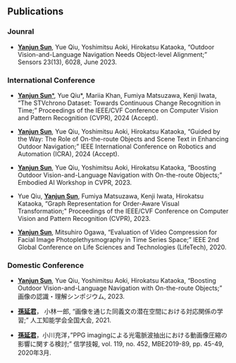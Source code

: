 ## Publications

### Jounral

- <u>**Yanjun Sun**</u>, Yue Qiu, Yoshimitsu Aoki, Hirokatsu Kataoka, “Outdoor Vision-and-Language Navigation Needs Object-level Alignment;” Sensors 23(13), 6028, June 2023.

### International Conference

- <u>**Yanjun Sun***</u>, Yue Qiu*, Mariia Khan, Fumiya Matsuzawa, Kenji Iwata, “The STVchrono Dataset: Towards Continuous Change Recognition in Time;” Proceedings of the IEEE/CVF Conference on Computer Vision and Pattern Recognition (CVPR), 2024 (Accept).

- <u>**Yanjun Sun**</u>, Yue Qiu, Yoshimitsu Aoki, Hirokatsu Kataoka, “Guided by the Way: The Role of On-the-route Objects and Scene Text in Enhancing Outdoor Navigation;” IEEE International Conference on Robotics and Automation (ICRA), 2024 (Accept).

- <u>**Yanjun Sun**</u>, Yue Qiu, Yoshimitsu Aoki, Hirokatsu Kataoka, “Boosting Outdoor Vision-and-Language Navigation with On-the-route Objects;” Embodied AI Workshop in CVPR, 2023.

- Yue Qiu, <u>**Yanjun Sun**</u>, Fumiya Matsuzawa, Kenji Iwata, Hirokatsu Kataoka, “Graph Representation for Order-Aware Visual Transformation;" Proceedings of the IEEE/CVF Conference on Computer Vision and Pattern Recognition (CVPR), 2023.

- <u>**Yanjun Sun**</u>, Mitsuhiro Ogawa, “Evaluation of Video Compression for Facial Image Photoplethysmography in Time Series Space;” IEEE 2nd Global Conference on Life Sciences and Technologies (LifeTech), 2020.

### Domestic Conference
- <u>**Yanjun Sun**</u>, Yue Qiu, Yoshimitsu Aoki, Hirokatsu Kataoka, “Boosting Outdoor Vision-and-Language Navigation with On-the-route Objects;” 画像の認識・理解シンポジウム, 2023.

- <u>**孫延君**</u>， 小林一郎, “画像を通じた同義文の潜在空間における対応関係の学習;” 人工知能学会全国大会, 2021.

- <u>**孫延君**</u>，小川充洋，”PPG imagingによる光電脈波抽出における動画像圧縮の影響に関する検討;” 信学技報, vol. 119, no. 452, MBE2019-89, pp. 45-49, 2020年3月.


